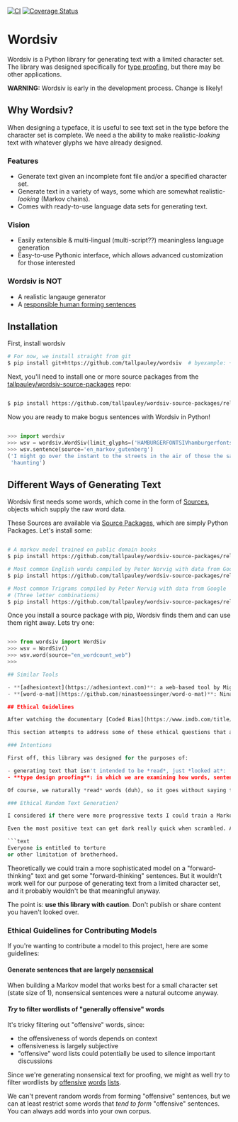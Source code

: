 [![CI](https://github.com/tallpauley/wordsiv/actions/workflows/ci.yml/badge.svg)](https://github.com/tallpauley/wordsiv/actions/workflows/ci.yml) [![Coverage Status](https://coveralls.io/repos/github/tallpauley/wordsiv/badge.svg?branch=main)](https://coveralls.io/github/tallpauley/wordsiv?branch=main)

# Wordsiv

Wordsiv is a Python library for generating text with a limited character set. The library was designed specifically for [type proofing](https://ohnotype.co/blog/proof-it), but there may be other applications.

**WARNING:** Wordsiv is early in the development process. Change is likely!

## Why Wordsiv?

When designing a typeface, it is useful to see text set in the type before the character set is complete. We need a the ability to make realistic-*looking* text with whatever glyphs we have already designed.

### Features

- Generate text given an incomplete font file and/or a specified character set.
- Generate text in a variety of ways, some which are somewhat realistic-*looking* (Markov chains).
- Comes with ready-to-use language data sets for generating text.

### Vision

- Easily extensible & multi-lingual (multi-script??) meaningless language generation
- Easy-to-use Pythonic interface, which allows advanced customization for those interested

### Wordsiv is NOT

- A realistic langauge generator
- A [responsible human forming sentences](#ethical-guidelines)

## Installation

First, install wordsiv

```bash
# For now, we install straight from git
$ pip install git+https://github.com/tallpauley/wordsiv  # byexample: +timeout=10 +pass
```

Next, you'll need to install one or more source packages from the [tallpauley/wordsiv-source-packages](https://github.com/tallpauley/wordsiv-source-packages/releases) repo:

```bash

$ pip install https://github.com/tallpauley/wordsiv-source-packages/releases/download/en_markov_gutenberg-0.1.0/en_markov_gutenberg-0.1.0-py3-none-any.whl  # byexample: +timeout=10 +pass

```

Now you are ready to make bogus sentences with Wordsiv in Python!

```python

>>> import wordsiv
>>> wsv = wordsiv.WordSiv(limit_glyphs=('HAMBURGERFONTSIVhamburgerfontsiv'))
>>> wsv.sentence(source='en_markov_gutenberg')
('I might go over the instant to the streets in the air of those the same be '
 'haunting')
```

## Different Ways of Generating Text
Wordsiv first needs some words, which come in the form of [Sources](https://github.com/tallpauley/wordsiv/blob/main/wordsiv/source.py), objects which supply the raw word data.

These Sources are available via [Source Packages](https://github.com/tallpauley/wordsiv-source-packages), which are simply Python Packages. Let's install some:

```bash

# A markov model trained on public domain books
$ pip install https://github.com/tallpauley/wordsiv-source-packages/releases/download/en_markov_gutenberg-0.1.0/en_markov_gutenberg-0.1.0-py3-none-any.whl  # byexample: +timeout=10 +pass

# Most common English words compiled by Peter Norvig with data from Google
$ pip install https://github.com/tallpauley/wordsiv-source-packages/releases/download/en_wordcount_web-0.1.0/en_wordcount_web-0.1.0-py3-none-any.whl  # byexample: +timeout=10 +pass

# Most common Trigrams compiled by Peter Norvig with data from Google
# (Three letter combinations)
$ pip install https://github.com/tallpauley/wordsiv-source-packages/releases/download/en_wordcount_trigrams-0.1.0/en_wordcount_trigrams-0.1.0-py3-none-any.whl  # byexample: +timeout=10 +pass
```

Once you install a source package with pip, Wordsiv finds them and can use them right away. Lets try one:

```python

>>> from wordsiv import WordSiv
>>> wsv = WordSiv()
>>> wsv.word(source="en_wordcount_web")
>>>

## Similar Tools

- **[adhesiontext](https://adhesiontext.com)**: a web-based tool by Miguel Sousa for generating text from a limited character set.
- **[word-o-mat](https://github.com/ninastoessinger/word-o-mat)**: Nina Stössinger's RoboFont extension for making test words. Also ported to [Glyphs](https://github.com/schriftgestalt/word-o-mat) and [Javascript](https://github.com/kennethormandy/word-o-mat).

## Ethical Guidelines

After watching the documentary [Coded Bias](https://www.imdb.com/title/tt11394170/), I considered whether we should even generate text based on historical (or even current) data, because of the sexism, racism, colonialism, homophobia, etc., contained within the texts.

This section attempts to address some of these ethical questions that arose for me (Chris Pauley), and try to steer this project away from generating offensive text.

### Intentions

First off, this library was designed for the purposes of:

- generating text that isn't intended to be *read*, just *looked at*:
- **type design proofing**: in which we are examining how words, sentences, and paragraphs *look*.

Of course, we naturally *read* words (duh), so it goes without saying that you should supervise text generated by this library.

### Ethical Random Text Generation?

I considered if there were more progressive texts I could train a Markov model on. However, we are scrambling the source text to meaninglessness anyway, to maximize sentences made with a limited character set.

Even the most positive text can get dark really quick when scrambled. A Markov model of state size 1 (ideal for limited character sets) trained with the [UN Universal Declaration of Human Rights](https://www.un.org/en/about-us/universal-declaration-of-human-rights) made this sentence:

```text
Everyone is entitled to torture
or other limitation of brotherhood.
```

Theoretically we could train a more sophisticated model on a "forward-thinking" text and get some "forward-thinking" sentences. But it wouldn't work well for our purpose of generating text from a limited character set, and it probably wouldn't be that meaningful anyway.

The point is: **use this library with caution**. Don't publish or share content you haven't looked over.

### Ethical Guidelines for Contributing Models

If you're wanting to contribute a model to this project, here are some guidelines:

#### Generate sentences that are largely [nonsensical](https://en.wikipedia.org/wiki/Nonsense)

When building a Markov model that works best for a small character set (state size of 1), nonsensical sentences were a natural outcome anyway.

#### *Try* to filter wordlists of "generally offensive" words

It's tricky filtering out "offensive" words, since:

- the offensiveness of words depends on context
- offensiveness is largely subjective
- "offensive" word lists could potentially be used to silence important discussions

Since we're generating nonsensical text for proofing, we might as well *try* to filter wordlists by [offensive](https://github.com/reimertz/curse-words) [words](https://github.com/MauriceButler/badwords) [lists](https://github.com/LDNOOBW/List-of-Dirty-Naughty-Obscene-and-Otherwise-Bad-Words/).

We can't prevent random words from forming "offensive" sentences, but we can at least restrict some words that *tend to form* "offensive" sentences. You can always add words into your own corpus.
